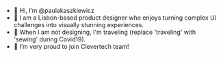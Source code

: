 - 👋 Hi, I’m @paulakaszkiewicz
- 👀 I am a Lisbon-based product designer who enjoys turning complex UI challenges into visually stunning experiences.
- 💞️ When I am not designing, I'm traveling (replace 'traveling' with 'sewing' during Covid19).
- 🌱 I’m very proud to join Clevertech team!

<!---
paulakaszkiewicz/paulakaszkiewicz is a ✨ special ✨ repository because its `README.md` (this file) appears on your GitHub profile.
You can click the Preview link to take a look at your changes.
--->
